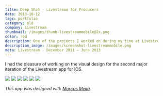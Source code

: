 ```yaml
---
title: Deep Shah · Livestream for Producers
date: 2013-10-12
tags: portfolio
category: old
company: Livestream
thumbnail: /images/thumb-livestreammobile@2x.png
color: red
description: One of the projects I worked on during my time at Livestream was an iOS app to help our customers connect to their audiences on the go, broadcast live from their phones, control our hardware, and more.
description_image: /images/screenshot-livestreammobile.png
meta: Livestream · December 2011 — June 2013
---
```


I had the pleasure of working on the visual design for the second major iteration of the Livestream app for iOS.

<img src="/images/livestream-ios-1.jpg">
<img src="/images/livestream-ios-2.jpg">
<img src="/images/livestream-ios-3.jpg">
<img src="/images/livestream-ios-4.jpg">
<img src="/images/livestream-ios-5.jpg">
<img src="/images/livestream-ios-6.jpg">

_This app was designed with [Marcos Mejia](https://twitter.com/marcosmejia)._
